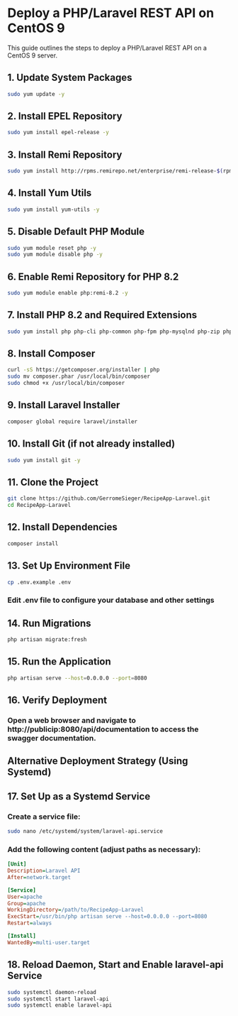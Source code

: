 # Deploy a PHP/Laravel REST API on CentOS 9

This guide outlines the steps to deploy a PHP/Laravel REST API on a CentOS 9 server.

## 1. Update System Packages

```bash
sudo yum update -y
```

## 2. Install EPEL Repository

```bash
sudo yum install epel-release -y
```

## 3. Install Remi Repository

```bash
sudo yum install http://rpms.remirepo.net/enterprise/remi-release-$(rpm -E %rhel).rpm -y
```

## 4. Install Yum Utils

```bash
sudo yum install yum-utils -y
```


## 5. Disable Default PHP Module

```bash
sudo yum module reset php -y
sudo yum module disable php -y
```


## 6. Enable Remi Repository for PHP 8.2

```bash
sudo yum module enable php:remi-8.2 -y
```

## 7. Install PHP 8.2 and Required Extensions

```bash
sudo yum install php php-cli php-common php-fpm php-mysqlnd php-zip php-devel php-gd php-mcrypt php-mbstring php-curl php-xml php-pear php-bcmath php-json php-dom -y
```

## 8. Install Composer

```bash
curl -sS https://getcomposer.org/installer | php
sudo mv composer.phar /usr/local/bin/composer
sudo chmod +x /usr/local/bin/composer
```

## 9. Install Laravel Installer

```bash
composer global require laravel/installer
```


## 10. Install Git (if not already installed)

```bash
sudo yum install git -y
```

## 11. Clone the Project

```bash
git clone https://github.com/GerromeSieger/RecipeApp-Laravel.git
cd RecipeApp-Laravel
```

## 12. Install Dependencies

```bash
composer install
```

## 13. Set Up Environment File

```bash
cp .env.example .env
```

### Edit .env file to configure your database and other settings

## 14. Run Migrations

```bash
php artisan migrate:fresh
```

## 15. Run the Application

```bash
php artisan serve --host=0.0.0.0 --port=8080
```
## 16. Verify Deployment

### Open a web browser and navigate to http://publicip:8080/api/documentation to access the swagger documentation.

## Alternative Deployment Strategy (Using Systemd)

## 17. Set Up as a Systemd Service

### Create a service file:

``` bash
sudo nano /etc/systemd/system/laravel-api.service
```

### Add the following content (adjust paths as necessary):

```ini
[Unit]
Description=Laravel API
After=network.target

[Service]
User=apache
Group=apache
WorkingDirectory=/path/to/RecipeApp-Laravel
ExecStart=/usr/bin/php artisan serve --host=0.0.0.0 --port=8080
Restart=always

[Install]
WantedBy=multi-user.target

```

## 18. Reload Daemon, Start and Enable laravel-api Service

``` bash
sudo systemctl daemon-reload
sudo systemctl start laravel-api
sudo systemctl enable laravel-api
```